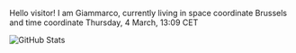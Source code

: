 Hello visitor! I am Giammarco, currently living in space coordinate Brussels and time coordinate Thursday, 4 March, 13:09 CET

![GitHub Stats](https://github-readme-stats.vercel.app/api?username=grcasanova)
